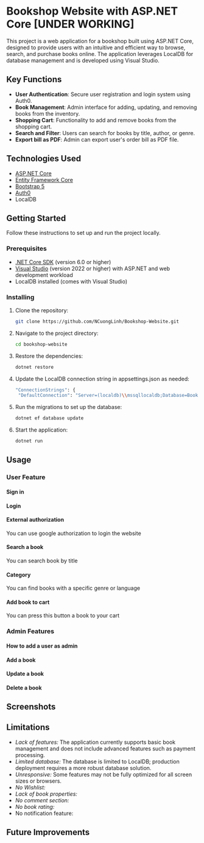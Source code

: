# Bookshop Website with ASP.NET Core [UNDER WORKING]

This project is a web application for a bookshop built using ASP.NET Core, designed to provide users with an intuitive and efficient way to browse, search, and purchase books online. The application leverages LocalDB for database management and is developed using Visual Studio.

## Key Functions
- **User Authentication**: Secure user registration and login system using Auth0.
- **Book Management**: Admin interface for adding, updating, and removing books from the inventory.
- **Shopping Cart**: Functionality to add and remove books from the shopping cart.
- **Search and Filter**: Users can search for books by title, author, or genre.
- **Export bill as PDF**: Admin can export user's order bill as PDF file.
## Technologies Used
- [ASP.NET Core](https://dotnet.microsoft.com/en-us/apps/aspnet)
- [Entity Framework Core](https://learn.microsoft.com/en-us/ef/core/)
- [Bootstrap 5](https://getbootstrap.com/docs/5.0/getting-started/introduction/)
- [Auth0](https://auth0.com/)
- LocalDB
## Getting Started

Follow these instructions to set up and run the project locally.

### Prerequisites
- [.NET Core SDK](https://dotnet.microsoft.com/download) (version 6.0 or higher)
- [Visual Studio](https://visualstudio.microsoft.com/) (version 2022 or higher) with ASP.NET and web development workload
- LocalDB installed (comes with Visual Studio)

### Installing
1. Clone the repository:
   ```bash
   git clone https://github.com/NCuongLinh/Bookshop-Website.git
2. Navigate to the project directory:
   ```bash
   cd bookshop-website
4. Restore the dependencies:
   ```bash
   dotnet restore
6. Update the LocalDB connection string in appsettings.json as needed:
   ```bash
   "ConnectionStrings": {
    "DefaultConnection": "Server=(localdb)\\mssqllocaldb;Database=BookshopDb;Trusted_Connection=True;MultipleActiveResultSets=true"}
8. Run the migrations to set up the database:
    ```bash
   dotnet ef database update
10. Start the application:
    ```bash
    dotnet run
## Usage
### User Feature
#### Sign in

#### Login

#### External authorization
You can use google authorization to login the website

#### Search a book
You can search book by title 

#### Category
You can find books with a specific genre or language

#### Add book to cart
You can press this button a book to your cart

### Admin Features
#### How to add a user as admin

#### Add a book

#### Update a book

#### Delete a book


## Screenshots


## Limitations
- *Lack of features:* The application currently supports basic book management and does not include advanced features such as payment processing.
- *Limited database:* The database is limited to LocalDB; production deployment requires a more robust database solution.
- *Unresponsive:* Some features may not be fully optimized for all screen sizes or browsers.
- *No Wishlist:*
- *Lack of book properties:*
- *No comment section:*
- *No book rating:*
- No notification feature:
  
## Future Improvements
